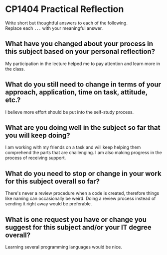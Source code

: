 # CP1404 Practical Reflection

Write short but thoughtful answers to each of the following.  
Replace each `...` with your meaningful answer.

## What have you changed about your process in this subject based on your personal reflection?

My participation in the lecture helped me to pay attention and learn more in the class.

## What do you still need to change in terms of your approach, application, time on task, attitude, etc.?

I believe more effort should be put into the self-study process.

## What are you doing well in the subject so far that you will keep doing?

I am working with my friends on a task and will keep helping them comprehend the parts that are challenging. I am also making progress in the process of receiving support.

## What do you need to stop or change in your work for this subject overall so far?

There's never a review procedure when a code is created, therefore things like naming can occasionally be weird. Doing a review process instead of sending it right away would be preferable.

## What is one request you have or change you suggest for this subject and/or your IT degree overall?

Learning several programming languages would be nice.
